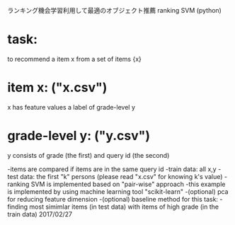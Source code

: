 ランキング機会学習利用して最適のオブジェクト推薦
ranking SVM (python)
# task:
to recommend a item x
from a set of items {x}
# item x: ("x.csv")
x has feature values
a label of grade-level y
# grade-level y: ("y.csv")
y consists of grade (the first) and query id (the second)

-items are compared if items are in the same query id
-train data: all x,y
-test data: the first "k" persons (please read "x.csv" for knowing k's value)
-ranking SVM is implemented based on "pair-wise" approach
-this example is implemented by using machine learning tool "scikit-learn"
-(optional) pca for reducing feature dimension
-(optional) baseline method for this task:
-finding most simimlar items (in test data) with items of high grade (in the train data)
2017/02/27
